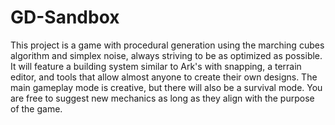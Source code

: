 # GD-Sandbox

This project is a game with procedural generation using the marching cubes algorithm and simplex noise, always striving to be as optimized as possible. It will feature a building system similar to Ark's with snapping, a terrain editor, and tools that allow almost anyone to create their own designs. The main gameplay mode is creative, but there will also be a survival mode. You are free to suggest new mechanics as long as they align with the purpose of the game.
